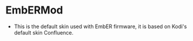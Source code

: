 EmbERMod
============

- This is the default skin used with EmbER firmware, it is based on Kodi's default skin Confluence.
